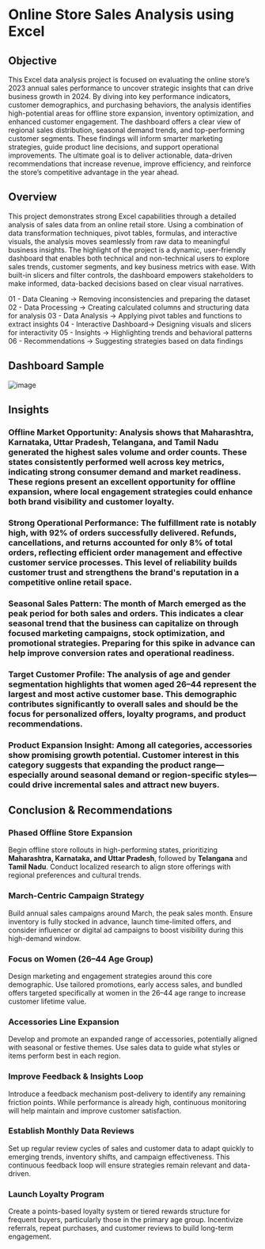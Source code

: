 
# Online Store Sales Analysis using Excel

## Objective

This Excel data analysis project is focused on evaluating the online store’s 2023 annual sales performance to uncover strategic insights that can drive business growth in 2024. By diving into key performance indicators, customer demographics, and purchasing behaviors, the analysis identifies high-potential areas for offline store expansion, inventory optimization, and enhanced customer engagement. The dashboard offers a clear view of regional sales distribution, seasonal demand trends, and top-performing customer segments. These findings will inform smarter marketing strategies, guide product line decisions, and support operational improvements. The ultimate goal is to deliver actionable, data-driven recommendations that increase revenue, improve efficiency, and reinforce the store’s competitive advantage in the year ahead.

## Overview

This project demonstrates strong Excel capabilities through a detailed analysis of sales data from an online retail store. Using a combination of data transformation techniques, pivot tables, formulas, and interactive visuals, the analysis moves seamlessly from raw data to meaningful business insights. The highlight of the project is a dynamic, user-friendly dashboard that enables both technical and non-technical users to explore sales trends, customer segments, and key business metrics with ease. With built-in slicers and filter controls, the dashboard empowers stakeholders to make informed, data-backed decisions based on clear visual narratives.

01 - Data Cleaning        → Removing inconsistencies and preparing the dataset
02 - Data Processing      → Creating calculated columns and structuring data for analysis
03 - Data Analysis        → Applying pivot tables and functions to extract insights
04 - Interactive Dashboard→ Designing visuals and slicers for interactivity
05 - Insights             → Highlighting trends and behavioral patterns
06 - Recommendations      → Suggesting strategies based on data findings

## Dashboard Sample
![image](https://github.com/user-attachments/assets/7c350715-91d7-4749-ba71-e97155adb6ef)


## Insights

### Offline Market Opportunity: **Analysis shows that **Maharashtra, Karnataka, Uttar Pradesh, Telangana**, and **Tamil Nadu** generated the highest sales volume and order counts. These states consistently performed well across key metrics, indicating strong consumer demand and market readiness. These regions present an excellent opportunity for offline expansion, where local engagement strategies could enhance both brand visibility and customer loyalty.**

### Strong Operational Performance: The fulfillment rate is notably high, with **92% of orders successfully delivered**. Refunds, cancellations, and returns accounted for only **8%** of total orders, reflecting efficient order management and effective customer service processes. This level of reliability builds customer trust and strengthens the brand's reputation in a competitive online retail space.

### Seasonal Sales Pattern: The month of **March** emerged as the peak period for both sales and orders. This indicates a clear seasonal trend that the business can capitalize on through focused marketing campaigns, stock optimization, and promotional strategies. Preparing for this spike in advance can help improve conversion rates and operational readiness.

### Target Customer Profile: The analysis of age and gender segmentation highlights that **women aged 26–44** represent the largest and most active customer base. This demographic contributes significantly to overall sales and should be the focus for personalized offers, loyalty programs, and product recommendations.

### Product Expansion Insight: Among all categories, **accessories** show promising growth potential. Customer interest in this category suggests that expanding the product range—especially around seasonal demand or region-specific styles—could drive incremental sales and attract new buyers.

## Conclusion & Recommendations

### Phased Offline Store Expansion  
Begin offline store rollouts in high-performing states, prioritizing **Maharashtra, Karnataka, and Uttar Pradesh**, followed by **Telangana** and **Tamil Nadu**. Conduct localized research to align store offerings with regional preferences and cultural trends.

### March-Centric Campaign Strategy  
Build annual sales campaigns around March, the peak sales month. Ensure inventory is fully stocked in advance, launch time-limited offers, and consider influencer or digital ad campaigns to boost visibility during this high-demand window.

### Focus on Women (26–44 Age Group)  
Design marketing and engagement strategies around this core demographic. Use tailored promotions, early access sales, and bundled offers targeted specifically at women in the 26–44 age range to increase customer lifetime value.

### Accessories Line Expansion  
Develop and promote an expanded range of accessories, potentially aligned with seasonal or festive themes. Use sales data to guide what styles or items perform best in each region.

### Improve Feedback & Insights Loop  
Introduce a feedback mechanism post-delivery to identify any remaining friction points. While performance is already high, continuous monitoring will help maintain and improve customer satisfaction.

### Establish Monthly Data Reviews  
Set up regular review cycles of sales and customer data to adapt quickly to emerging trends, inventory shifts, and campaign effectiveness. This continuous feedback loop will ensure strategies remain relevant and data-driven.

### Launch Loyalty Program  
Create a points-based loyalty system or tiered rewards structure for frequent buyers, particularly those in the primary age group. Incentivize referrals, repeat purchases, and customer reviews to build long-term engagement.
